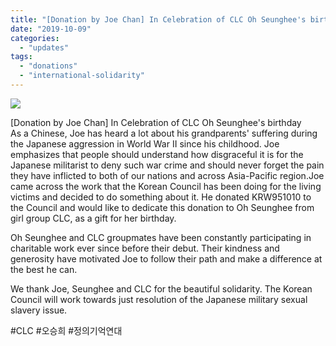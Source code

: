 ```yaml
---
title: "[Donation by Joe Chan] In Celebration of CLC Oh Seunghee's birthday"
date: "2019-10-09"
categories: 
  - "updates"
tags: 
  - "donations"
  - "international-solidarity"
---
```


![](http://womenandwar.net/kr/wp-content/uploads/2019/10/01-1024x566.jpg)

\[Donation by Joe Chan\] In Celebration of CLC Oh Seunghee's birthday  
As a Chinese, Joe has heard a lot about his grandparents' suffering during the Japanese aggression in World War II since his childhood. Joe emphasizes that people should understand how disgraceful it is for the Japanese militarist to deny such war crime and should never forget the pain they have inflicted to both of our nations and across Asia-Pacific region.Joe came across the work that the Korean Council has been doing for the living victims and decided to do something about it. He donated KRW951010 to the Council and would like to dedicate this donation to Oh Seunghee from girl group CLC, as a gift for her birthday.

  
Oh Seunghee and CLC groupmates have been constantly participating in charitable work ever since before their debut. Their kindness and generosity have motivated Joe to follow their path and make a difference at the best he can.

  
We thank Joe, Seunghee and CLC for the beautiful solidarity. The Korean Council will work towards just resolution of the Japanese military sexual slavery issue.

#CLC #오승희 #정의기억연대
